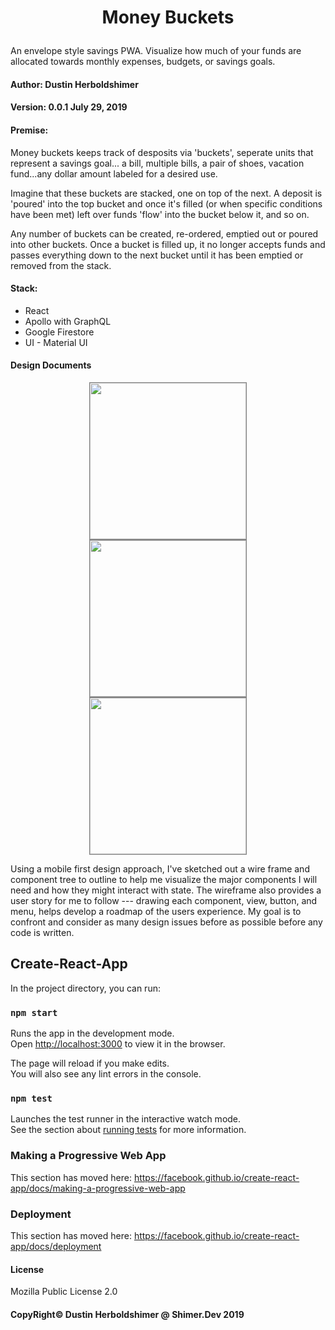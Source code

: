 # <p align="center">Money Buckets</p>
An envelope style savings PWA.  Visualize how much of your funds are allocated towards monthly expenses, budgets, or savings goals.

#### Author: Dustin Herboldshimer
#### Version: 0.0.1 July 29, 2019


#### Premise:
Money buckets keeps track of desposits via 'buckets', seperate units that represent a savings goal... a bill, multiple bills, a pair of shoes, vacation fund...any dollar amount labeled for a desired use.

Imagine that these buckets are stacked, one on top of the next.  A deposit is 'poured' into the top bucket and once it's filled (or when specific conditions have been met) left over funds 'flow' into the bucket below it, and so on.

Any number of buckets can be created, re-ordered, emptied out or poured into other buckets.  Once a bucket is filled up, it no longer accepts funds and passes everything down to the next bucket until it has been emptied or removed from the stack.

#### Stack:
- React
- Apollo with GraphQL
- Google Firestore
- UI - Material UI

#### Design Documents
<div align='center'>
  <img src="/dev/mbWire2.png" height="250" style="border: 1px solid grey; margin: 0 auto">
  <img src="/dev/mbWire1.png" height="250" style="border: 1px solid grey; margin: 0 auto">
  <img src="/dev/mbTree.png" height="250" style="border: 1px solid grey; margin: 0 auto">
</div>

Using a mobile first design approach, I've sketched out a wire frame and component tree to outline to help me visualize the major components I will need and how they might interact with state.  The wireframe also provides a user story for me to follow --- drawing each component, view, button, and menu, helps develop a roadmap of the users experience.  My goal is to confront and consider as many design issues before as possible before any code is written.

## Create-React-App

In the project directory, you can run:

### `npm start`

Runs the app in the development mode.<br>
Open [http://localhost:3000](http://localhost:3000) to view it in the browser.

The page will reload if you make edits.<br>
You will also see any lint errors in the console.

### `npm test`

Launches the test runner in the interactive watch mode.<br>
See the section about [running tests](https://facebook.github.io/create-react-app/docs/running-tests) for more information.



### Making a Progressive Web App

This section has moved here: https://facebook.github.io/create-react-app/docs/making-a-progressive-web-app


### Deployment

This section has moved here: https://facebook.github.io/create-react-app/docs/deployment

#### License
Mozilla Public License 2.0

#### CopyRight&copy; Dustin Herboldshimer @ Shimer.Dev 2019